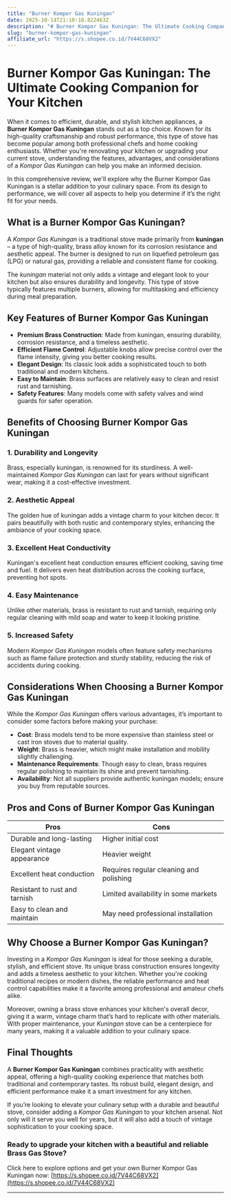 ```yaml
---
title: "Burner Kompor Gas Kuningan"
date: 2025-10-14T21:10:18.822463Z
description: "# Burner Kompor Gas Kuningan: The Ultimate Cooking Companion for Your Kitchen..."
slug: "burner-kompor-gas-kuningan"
affiliate_url: "https://s.shopee.co.id/7V44C68VX2"
---
```

# Burner Kompor Gas Kuningan: The Ultimate Cooking Companion for Your Kitchen

When it comes to efficient, durable, and stylish kitchen appliances, a **Burner Kompor Gas Kuningan** stands out as a top choice. Known for its high-quality craftsmanship and robust performance, this type of stove has become popular among both professional chefs and home cooking enthusiasts. Whether you're renovating your kitchen or upgrading your current stove, understanding the features, advantages, and considerations of a *Kompor Gas Kuningan* can help you make an informed decision.

In this comprehensive review, we'll explore why the Burner Kompor Gas Kuningan is a stellar addition to your culinary space. From its design to performance, we will cover all aspects to help you determine if it’s the right fit for your needs.

## What is a Burner Kompor Gas Kuningan?

A *Kompor Gas Kuningan* is a traditional stove made primarily from **kuningan** – a type of high-quality, brass alloy known for its corrosion resistance and aesthetic appeal. The burner is designed to run on liquefied petroleum gas (LPG) or natural gas, providing a reliable and consistent flame for cooking.

The *kuningan* material not only adds a vintage and elegant look to your kitchen but also ensures durability and longevity. This type of stove typically features multiple burners, allowing for multitasking and efficiency during meal preparation.

## Key Features of Burner Kompor Gas Kuningan

- **Premium Brass Construction**: Made from kuningan, ensuring durability, corrosion resistance, and a timeless aesthetic.
- **Efficient Flame Control**: Adjustable knobs allow precise control over the flame intensity, giving you better cooking results.
- **Elegant Design**: Its classic look adds a sophisticated touch to both traditional and modern kitchens.
- **Easy to Maintain**: Brass surfaces are relatively easy to clean and resist rust and tarnishing.
- **Safety Features**: Many models come with safety valves and wind guards for safer operation.

## Benefits of Choosing Burner Kompor Gas Kuningan

### 1. Durability and Longevity

Brass, especially kuningan, is renowned for its sturdiness. A well-maintained *Kompor Gas Kuningan* can last for years without significant wear, making it a cost-effective investment.

### 2. Aesthetic Appeal

The golden hue of kuningan adds a vintage charm to your kitchen decor. It pairs beautifully with both rustic and contemporary styles, enhancing the ambiance of your cooking space.

### 3. Excellent Heat Conductivity

Kuningan's excellent heat conduction ensures efficient cooking, saving time and fuel. It delivers even heat distribution across the cooking surface, preventing hot spots.

### 4. Easy Maintenance

Unlike other materials, brass is resistant to rust and tarnish, requiring only regular cleaning with mild soap and water to keep it looking pristine.

### 5. Increased Safety

Modern *Kompor Gas Kuningan* models often feature safety mechanisms such as flame failure protection and sturdy stability, reducing the risk of accidents during cooking.

## Considerations When Choosing a Burner Kompor Gas Kuningan

While the *Kompor Gas Kuningan* offers various advantages, it’s important to consider some factors before making your purchase:

- **Cost**: Brass models tend to be more expensive than stainless steel or cast iron stoves due to material quality.
- **Weight**: Brass is heavier, which might make installation and mobility slightly challenging.
- **Maintenance Requirements**: Though easy to clean, brass requires regular polishing to maintain its shine and prevent tarnishing.
- **Availability**: Not all suppliers provide authentic kuningan models; ensure you buy from reputable sources.

## Pros and Cons of Burner Kompor Gas Kuningan

| Pros                                        | Cons                                  |
|--------------------------------------------|---------------------------------------|
| Durable and long-lasting                | Higher initial cost                 |
| Elegant vintage appearance               | Heavier weight                      |
| Excellent heat conduction                | Requires regular cleaning and polishing |
| Resistant to rust and tarnish            | Limited availability in some markets |
| Easy to clean and maintain               | May need professional installation |

## Why Choose a Burner Kompor Gas Kuningan?

Investing in a *Kompor Gas Kuningan* is ideal for those seeking a durable, stylish, and efficient stove. Its unique brass construction ensures longevity and adds a timeless aesthetic to your kitchen. Whether you're cooking traditional recipes or modern dishes, the reliable performance and heat control capabilities make it a favorite among professional and amateur chefs alike.

Moreover, owning a brass stove enhances your kitchen's overall decor, giving it a warm, vintage charm that’s hard to replicate with other materials. With proper maintenance, your *Kuningan* stove can be a centerpiece for many years, making it a valuable addition to your culinary space.

## Final Thoughts

A **Burner Kompor Gas Kuningan** combines practicality with aesthetic appeal, offering a high-quality cooking experience that matches both traditional and contemporary tastes. Its robust build, elegant design, and efficient performance make it a smart investment for any kitchen.

If you’re looking to elevate your culinary setup with a durable and beautiful stove, consider adding a *Kompor Gas Kuningan* to your kitchen arsenal. Not only will it serve you well for years, but it will also add a touch of vintage sophistication to your cooking space.

### Ready to upgrade your kitchen with a beautiful and reliable Brass Gas Stove? 

Click here to explore options and get your own Burner Kompor Gas Kuningan now: [https://s.shopee.co.id/7V44C68VX2](https://s.shopee.co.id/7V44C68VX2)

---